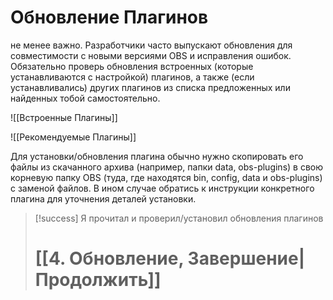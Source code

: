# **Обновление Плагинов**
не менее важно. Разработчики часто выпускают обновления для совместимости с новыми версиями OBS и исправления ошибок. Обязательно проверь обновления встроенных (которые устанавливаются с настройкой) плагинов, а также (если устанавливались) других плагинов из списка предложенных или найденных тобой самостоятельно.

![[Встроенные Плагины]]

![[Рекомендуемые Плагины]]

Для установки/обновления плагина обычно нужно скопировать его файлы из скачанного архива (например, папки data, obs-plugins) в свою корневую папку OBS (туда, где находятся bin, config, data и obs-plugins) с заменой файлов. В ином случае обратись к инструкции конкретного плагина для уточнения деталей установки.

> [!success] Я прочитал и проверил/установил обновления плагинов
> # [[4. Обновление, Завершение|Продолжить]]
